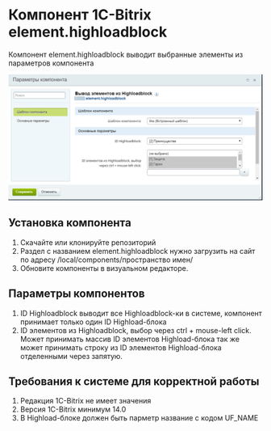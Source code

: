 # Компонент 1С-Bitrix element.highloadblock
Компонент element.highloadblock выводит выбранные элементы из параметров компонента

![Screenshot](element.highloadblock.png)

## Установка компонента
1. Скачайте или клонируйте репозиторий
2. Раздел с названием element.highloadblock нужно загрузить на сайт по адресу /local/components/пространство имен/
3. Обновите компоненты в визуальном редакторе.

## Параметры компонентов
1. ID Highloadblock выводит все Highloadblock-ки в системе, компонент принимает только один ID Highload-блока
2. ID элементов из Highloadblock, выбор через ctrl + mouse-left click. Может принимать массив ID элементов Highload-блока так же может принимать строку из ID элементов Highload-блока отделенными через запятую.

## Требования к системе для корректной работы
1. Редакция 1C-Bitrix не имеет значения
2. Версия 1C-Bitrix минимум 14.0
3. В Highload-блоке должен быть парметр название с кодом UF_NAME
